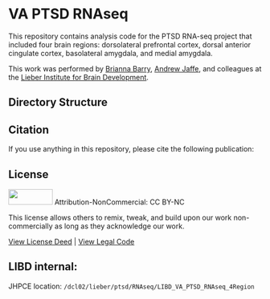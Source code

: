 VA PTSD RNAseq
==============

This repository contains analysis code for the PTSD RNA-seq project that included four brain regions: dorsolateral prefrontal cortex, dorsal anterior cingulate cortex, basolateral amygdala, and medial amygdala.

This work was performed by [Brianna Barry](https://github.com/BriannaBarry), [Andrew Jaffe](https://github.com/andrewejaffe), and colleagues at the [Lieber Institute for Brain Development](https://www.libd.org/).

## Directory Structure


## Citation

If you use anything in this repository, please cite the following publication:

## License

<img src="https://licensebuttons.net/l/by-nc/3.0/88x31.png" alt width="88" height="31" scale="0">
Attribution-NonCommercial: CC BY-NC

This license allows others to remix, tweak, and build upon our work non-commercially as long as they acknowledge our work.

[View License Deed](https://creativecommons.org/licenses/by-nc/4.0) | [View Legal Code](https://creativecommons.org/licenses/by-nc/4.0/legalcode)

## LIBD internal:

JHPCE location: `/dcl02/lieber/ptsd/RNAseq/LIBD_VA_PTSD_RNAseq_4Region`


